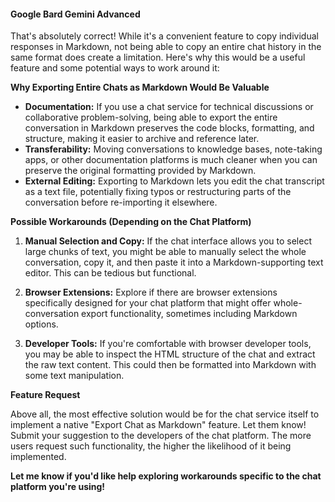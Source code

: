 #### Google Bard Gemini Advanced  

That's absolutely correct! While it's a convenient feature to copy individual responses in Markdown, not being able to copy an entire chat history in the same format does create a limitation. Here's why this would be a useful feature and some potential ways to work around it:

**Why Exporting Entire Chats as Markdown Would Be Valuable**

* **Documentation:** If you use a chat service for technical discussions or collaborative problem-solving, being able to export the entire conversation in Markdown preserves the code blocks, formatting, and structure, making it easier to archive and reference later.
* **Transferability:** Moving conversations to knowledge bases, note-taking apps, or other documentation platforms is much cleaner when you can preserve the original formatting provided by Markdown.
* **External Editing:** Exporting to Markdown lets you edit the chat transcript as a text file, potentially fixing typos or restructuring parts of the conversation before re-importing it elsewhere.

**Possible Workarounds (Depending on the Chat Platform)**

1. **Manual Selection and Copy:** If the chat interface allows you to select large chunks of text, you might be able to manually select the whole conversation, copy it, and then paste it into a Markdown-supporting text editor. This can be tedious but functional.

2. **Browser Extensions:** Explore if there are browser extensions specifically designed for your chat platform that might offer whole-conversation export functionality, sometimes including Markdown options.

3. **Developer Tools:** If you're comfortable with browser developer tools, you may be able to inspect the HTML structure of the chat and extract the raw text content.  This could then be formatted into Markdown with some text manipulation.

**Feature Request**

Above all, the most effective solution would be for the chat service itself to implement a native "Export Chat as Markdown" feature. Let them know! Submit your suggestion to the developers of the chat platform. The more users request such functionality, the higher the likelihood of it being implemented.

**Let me know if you'd like help exploring workarounds specific to the chat platform you're using!** 
